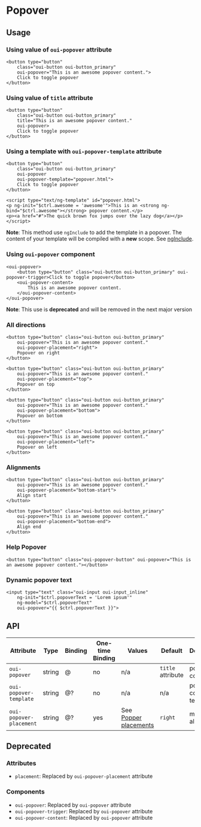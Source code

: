 # Popover

<component-status cx-design="complete" ux="rc"></component-status>

## Usage

### Using value of `oui-popover` attribute

```html:preview
<button type="button" 
    class="oui-button oui-button_primary" 
    oui-popover="This is an awesome popover content.">
    Click to toggle popover
</button>
```

### Using value of `title` attribute

```html:preview
<button type="button" 
    class="oui-button oui-button_primary" 
    title="This is an awesome popover content." 
    oui-popover>
    Click to toggle popover
</button>
```

### Using a template with `oui-popover-template` attribute

```html:preview
<button type="button" 
    class="oui-button oui-button_primary" 
    oui-popover
    oui-popover-template="popover.html">
    Click to toggle popover
</button>

<script type="text/ng-template" id="popover.html">
<p ng-init="$ctrl.awesome = 'awesome'">This is an <strong ng-bind="$ctrl.awesome"></strong> popover content.</p>
<p><a href="#">The quick brown fox jumps over the lazy dog</a></p>
</script>
```

**Note**: This method use `ngInclude` to add the template in a popover. The content of your template will be compiled with a **new** scope. See [ngInclude](https://docs.angularjs.org/api/ng/directive/ngInclude).

### Using `oui-popover` component

```html:preview
<oui-popover>
    <button type="button" class="oui-button oui-button_primary" oui-popover-trigger>Click to toggle popover</button>
    <oui-popover-content>
        This is an awesome popover content.
    </oui-popover-content>
</oui-popover>
```

**Note**: This use is **deprecated** and will be removed in the next major version

### All directions

```html:preview
<button type="button" class="oui-button oui-button_primary"
    oui-popover="This is an awesome popover content."
    oui-popover-placement="right">
    Popover on right
</button>

<button type="button" class="oui-button oui-button_primary"
    oui-popover="This is an awesome popover content."
    oui-popover-placement="top">
    Popover on top
</button>

<button type="button" class="oui-button oui-button_primary"
    oui-popover="This is an awesome popover content."
    oui-popover-placement="bottom">
    Popover on bottom
</button>

<button type="button" class="oui-button oui-button_primary"
    oui-popover="This is an awesome popover content."
    oui-popover-placement="left">
    Popover on left
</button>
```

### Alignments

```html:preview
<button type="button" class="oui-button oui-button_primary" 
    oui-popover="This is an awesome popover content." 
    oui-popover-placement="bottom-start">
    Align start
</button>

<button type="button" class="oui-button oui-button_primary" 
    oui-popover="This is an awesome popover content." 
    oui-popover-placement="bottom-end">
    Align end
</button>
```

### Help Popover

```html:preview
<button type="button" class="oui-popover-button" oui-popover="This is an awesome popover content."></button>
```

### Dynamic popover text

```html:preview
<input type="text" class="oui-input oui-input_inline"
    ng-init="$ctrl.popoverText = 'Lorem ipsum'" 
    ng-model="$ctrl.popoverText"
    oui-popover="{{ $ctrl.popoverText }}">
```

## API

| Attribute                 | Type      | Binding   | One-time Binding  | Values                                                                                        | Default           | Description
| ----                      | ----      | ----      | ----              | ----                                                                                          | ----              | ----
| `oui-popover`             | string    | @         | no                | n/a                                                                                           | `title` attribute | popover content
| `oui-popover-template`    | string    | @?        | no                | n/a                                                                                           | n/a               | popover content template
| `oui-popover-placement`   | string    | @?        | yes               | See [Popper placements](https://popper.js.org/popper-documentation.html#Popper.placements)    | `right`           | modifier for alignment

## Deprecated

### Attributes

* `placement`: Replaced by `oui-popover-placement` attribute

### Components

* `oui-popover`: Replaced by `oui-popover` attribute
* `oui-popover-trigger`: Replaced by `oui-popover` attribute
* `oui-popover-content`: Replaced by `oui-popover` attribute
